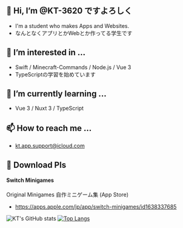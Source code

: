 ## 👋 Hi, I’m @KT-3620 ですよろしく
- I'm a student who makes Apps and Websites.
- なんとなくアプリとかWebとか作ってる学生です

## 👀 I’m interested in ...
- Swift / Minecraft-Commands / Node.js / Vue 3
- TypeScriptの学習を始めています

## 🌱 I’m currently learning ...
- Vue 3 / Nuxt 3 / TypeScript

## 📫 How to reach me ...
- kt.app.support@icloud.com

## 🙏 Download Pls
#### Switch Minigames
Original Minigames 自作ミニゲーム集
 (App Store)
- https://apps.apple.com/jp/app/switch-minigames/id1638337685

![KT's GitHub stats](https://prof-api.vercel.app/api?username=KT-3620&count_private=true)
[![Top Langs](https://prof-api.vercel.app/api/top-langs/?username=KT-3620&count_private=true)](https://github.com/anuraghazra/github-readme-stats)
